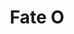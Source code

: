 ---
title: "Fate O"
url: /ciudad-autonoma-de-buenos-aires/fate-o/
shop: reparación de automóviles
---